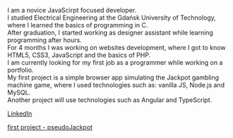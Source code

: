 I am a novice JavaScirpt focused developer. <br />
I studied Electrical Engineering at the Gdańsk University of Technology, where I learned the basics of programming in C. <br />
After graduation, I started working as designer assistant while learning programming after hours. <br />
For 4 months I was working on websites development, where I got to know HTML5, CSS3, JavaScript and the basics of PHP. <br />
I am currently looking for my first job as a programmer while working on a portfolio. <br />
My first project is a simple browser app simulating the Jackpot gambling machine game, where I used technologies such as: vanilla JS, Node.js and MySQL. <br />
Another project will use technologies such as Angular and TypeScript. <br />

[LinkedIn](https://www.linkedin.com/in/paweł-Małek)

[first project - pseudoJackpot](http://drawit.click/)
